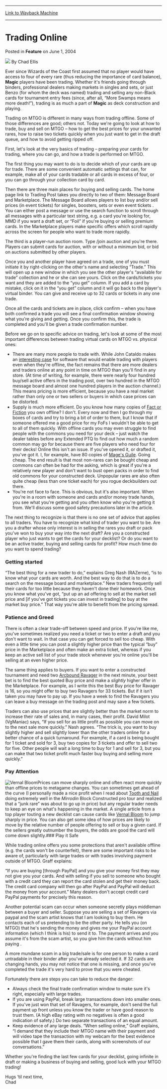 
---
[Link to Wayback Machine](https://web.archive.org/web/20170904134612/http://magic.wizards.com/en/articles/archive/feature/trading-online-2004-06-01-0)

[_metadata_:wayback_url]:- "http://magic.wizards.com/en/articles/archive/feature/trading-online-2004-06-01-0"
[_metadata_:wayback_raw_url]:- "https://web.archive.org/web/20170904134612id_/http://magic.wizards.com/en/articles/archive/feature/trading-online-2004-06-01-0"
[_metadata_:wayback_capture_timestamp]:- "2017-09-04 13:46:12+00:00"
[_metadata_:publish_date]:- "2004-06-01"
[_metadata_:description]:- "Ever since Wizards of the Coast first assumed that no player would have access to four of every rare (thus reducing the importance of card balance), Magic players have been trading. Whether it's friends going through binders, professional dealers making markets in singles and sets, or just Benzo (for whom the deck was named) trading and selling any non-Black cards for tournament entry fees (since, after all, “More Swamps means more death!”), trading is as much a part of Magic as deck construction and playing."
[_metadata_:generator]:- "Drupal 7 (http://drupal.org)"
---


Trading Online
==============



 Posted in **Feature**
 on June 1, 2004 






![](https://media.magic.wizards.com/styles/auth_small/public/images/hero/wizardslogo_thumb.jpg)
By Chad Ellis











Ever since Wizards of the Coast first assumed that no player would have access to four of every rare (thus reducing the importance of card balance), **Magic** players have been trading. Whether it's friends going through binders, professional dealers making markets in singles and sets, or just Benzo (for whom the deck was named) trading and selling any non-Black cards for tournament entry fees (since, after all, “More Swamps means more death!”), trading is as much a part of **Magic** as deck construction and playing.

Trading on MTGO is different in many ways from trading offline. Some of those differences are good; others not. Today we're going to look at how to trade, buy and sell on MTGO – how to get the best prices for your unwanted rares, how to raise two tickets quickly when you just want to get in the draft queue, and how to avoid getting ripped off.

First, let's look at the very basics of trading – preparing your cards for trading, where you can go, and how a trade is performed on MTGO.

The first thing you may want to do is to decide which of your cards are up for trade. There are some convenient automatic settings that can, for example, make all of your cards tradable or all cards in excess of four, or you can go through your collection card by card.

Then there are three main places for buying and selling cards. The home page link to Trading Post takes you directly to two of them: Message Board and Marketplace. The Message Board allows players to list buy and/or sell prices (in event tickets) for singles, boosters, sets or even event tickets . You can either post a message or use the search function to scroll through all messages with a particular text string, e.g. a card you're looking for, MMD if you want a draft set, or “Foil” if you're buying or selling premium cards. In the Marketplace players make specific offers which scroll rapidly across the screen for people who want to trade more rapidly.

The third is a player-run auction room. Type /join auction and you're there. Players can submit cards for auction, with or without a minimum bid, or bid on auctions submitted by other players.

Once you and another player have agreed on a trade, one of you must initiate it by right-clicking on the other's name and selecting “Trade.” This will open up a new window in which you see the other player's “available for trade” collection and he or she can see yours. Click on the cards/tickets you want and they are added to the “you get” column. If you add a card by mistake, click on it in the “you get” column and it will go back to the player's virtual binder. You can give and receive up to 32 cards or tickets in any one trade.

Once all the cards and tickets are in place, click confirm – when you have both confirmed a trade you will see a final confirmation window showing what you're giving and getting. Once you confirm this, the trade is completed and you'll be given a trade confirmation number.

Before we go on to specific advice on trading, let's look at some of the most important differences between trading virtual cards on MTGO vs. physical ones:

* There are many more people to trade with. While John Cataldo makes an [interesting case](http://www.starcitygames.com/php/news/expandnews.php?Article=6386) for software that would enable trading with players even when they're offline, the fact remains that there are more dealers and traders online at any point in time on MTGO than you'll find in any store. (At time of writing, for example, there were nearly four hundred buy/sell active offers in the trading post, over two hundred in the MTGO message board and almost one hundred players in the auction channel.) This means pricing is more efficient, because you have a real market rather than only one or two sellers or buyers in which case prices can be distorted.
* Supply is much more efficient. Do you know how many copies of [Fact or Fiction](http://gatherer.wizards.com/Pages/Card/Details.aspx?name=Fact+or+Fiction) you own offline? I don't. Every now and then I go through my boxes of cards and try to bring a bit of order to them, but I know that if someone offered me a good price for my FoFs I wouldn't be able to get to all of them quickly. With offline cards you may even struggle to find people with the commons you need for your deck – just watch the dealer tables before any Extended PTQ to find out how much a random common may go for because there are five players who need four for their decks! Online this isn't an issue. If you've opened it, or drafted it, you've got it. I, for example, have 80 copies of [Mage's Guile](http://gatherer.wizards.com/Pages/Card/Details.aspx?name=Mage%27s+Guile). Going cheap. The end result is that most non-rares can be bought cheap and commons can often be had for the asking, which is great if you're a relatively new player and don't want to bust open packs in order to find old commons for your constructed deck. Unpopular rares are also often quite cheap (less than one ticket each) for you rogue deckbuilders out there.
* You're not face to face. This is obvious, but it's also important. When you're in a room with someone and cards and/or money trade hands, you see what you're getting and you often know who you're getting it from. We'll discuss some good safety precautions later in the article.

The next thing to recognize is that there is no one set of advice that applies to all traders. You have to recognize what kind of trader you want to be. Are you a drafter whose only interest is in selling the rares you draft or pack you've won to buy your way into the next draft? Are you a constructed player who just wants to get the cards for your decklist? Or do you want to be an active trader, buying and selling cards for profit? How much time do you want to spend trading?

### Getting started

“The best thing for a new trader to do,” explains Greg Nash (RAZerne), “is to know what your cards are worth. And the best way to do that is to do a search on the message board and marketplace.” New traders frequently sell their cards for too little because they haven't done their homework. Once you know what you've got, “put up an ad offering to sell at the market sell price and [if you've got tickets you can invest in trading] to buy at the market buy price.” That way you're able to benefit from the pricing spread.

### Patience and Greed

There is often a clear trade-off between speed and price. If you're like me, you've sometimes realized you need a ticket or two to enter a draft and you don't want to wait. In that case you can get forced to sell too cheap. With even a little time you can post a slightly higher price than the typical “buy” price in the Marketplace and often make an extra ticket, whereas if you keep an active sell list of your trade stock whenever you're online you'll be selling at an even higher price.

The same thing applies to buyers. If you want to enter a constructed tournament and need two [Arcbound Ravager](http://gatherer.wizards.com/Pages/Card/Details.aspx?name=Arcbound+Ravager) in the next minute, your best bet is to find the best quoted Buy price and make a *slightly* higher offer in the Marketplace. For example, as I write this the best Buy price for Ravager is 16, so you might offer to buy two Ravagers for 33 tickets. But if it isn't taken you may have to pay up. If you have a week to find the Ravagers you can leave a buy message on the trading post and may save a few tickets.

Traders can also use prices that are slightly better than the market norm to increase their rate of sales and, in many cases, their profit. David Milot (VgManiac) says, “If you sell for as little profit as possible you can move on to the next sale more quickly.” Nash agrees. “The trick is, you want to buy slightly higher and sell slightly lower than the other traders online for a better chance of a quick turnaround. For example, if a card is being bought for 1 ticket and sold for 3, buy two copies for 3 tickets and offer to sell two for five. Other people will wait a long time to buy for 1 and sell for 3, but you can make that two ticket profit much faster buy buying and selling more quickly.”

### Pay Attention

![Vernal Bloom](http://gatherer.wizards.com/Handlers/Image.ashx?type=card&name=Vernal+Bloom)Prices can move sharply online and often react more quickly than offline prices to metagame changes. You can sometimes get ahead of the curve (I personally made a nice profit when I read about [Tooth and Nail](http://gatherer.wizards.com/Pages/Card/Details.aspx?name=Tooth+and+Nail) doing extremely well in the *Mirrodin* Block Constructed pro tour and realized that a “junk rare” was about to go up in price) but any regular trader needs to keep an eye on what's happening in the market. A single article from a top player touting a new decklist can cause cards like [Vernal Bloom](http://gatherer.wizards.com/Pages/Card/Details.aspx?name=Vernal+Bloom) to jump sharply in price. You can also get some idea of how prices are likely to move by the relative number of people offering to sell or buy a given card. If the sellers greatly outnumber the buyers, the odds are good the card will come down slightly.### Play it Safe

While trading online offers you some protections that aren't available offline (e.g. the cards won't be counterfeit), there are some important risks to be aware of, particularly with large trades or with trades involving payment outside of MTGO. Graff explains:

“If you are buying [through PayPal] and you give your money first they may not give you your cards. And with selling if you sell to someone who bought with a credit card they can report the card stolen and get their money back. The credit card company will then go after PayPal and PayPal will deduct the money from your account.” Many dealers don't accept credit card PayPal payments for precisely this reason.

Another potential scam can occur when someone secretly plays middleman between a buyer and seller. Suppose you are selling a set of Ravagers via paypal and the scam artist knows that I am looking to buy them. He contacts each of us pretending to be the other party. He tells you (on MTGO) that he's sending the money and gives me your PayPal account information (which I think is his) to send it to. The payment arrives and you assume it's from the scam artist, so you give him the cards without him paying .

A more mundane scam in a big trade/sale is for one person to make a card untradable in their binder after you've already selected it. If 32 cards are changing hands, you may not notice that one is missing, and once you've completed the trade it's very hard to prove that you were cheated.

Fortunately there are steps you can take to reduce the danger:

* Always check the final trade confirmation window to make sure it's right, especially with large trades.
* If you are using PayPal, break large transactions down into smaller ones. If you've just won that set of Ravagers, for example, don't send the full payment up front unless you know the trader or have good reason to trust them. (A high eBay rating with no negatives is often a good indication of safety.) Do two separate transactions of an equal amount.
* Keep evidence of any large deals. “When selling online,” Graff explains, “I demand that they include their MTGO name with their payment and will video tape the transaction with my webcam for the best evidence possible that I gave them their cards, along with screenshots of our conversations.”

Whether you're finding the last few cards for your decklist, going infinite in draft or making a business of buying and selling, good luck with your MTGO trading!

Hugs ‘til next time,  
 Chad







